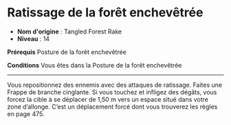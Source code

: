 # Ratissage de la forêt enchevêtrée

 * **Nom d'origine** : Tangled Forest Rake
 * **Niveau** : 14


<p><strong>Prérequis</strong> Posture de la forêt enchevêtrée</p>
<p><strong>Conditions</strong> Vous êtes dans la Posture de la forêt enchevêtrée</p>
<hr>
<p>Vous repositionnez des ennemis avec des attaques de ratissage. Faites une Frappe de branche cinglante. Si vous touchez et infligez des dégâts, vous forcez la cible à se déplacer de 1,50 m vers un espace situé dans votre zone d’allonge. C’est un déplacement forcé dont vous trouverez les règles en page 475.</p>